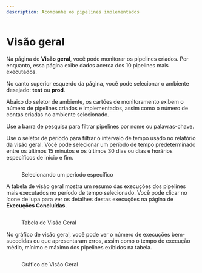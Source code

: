 ```yaml
---
description: Acompanhe os pipelines implementados
---
```


# Visão geral

Na página de **Visão geral**, você pode monitorar os pipelines criados. Por enquanto, essa página exibe dados acerca dos 10 pipelines mais executados.

No canto superior esquerdo da página, você pode selecionar o ambiente desejado: **test** ou **prod**.

Abaixo do seletor de ambiente, os cartões de monitoramento exibem o número de pipelines criados e implementados, assim como o número de contas criadas no ambiente selecionado.

Use a barra de pesquisa para filtrar pipelines por nome ou palavras-chave.

Use o seletor de período para filtrar o intervalo de tempo usado no relatório da visão geral. Você pode selecionar um período de tempo predeterminado entre os últimos 15 minutos e os últimos 30 dias ou dias e horários específicos de início e fim.

<figure><img src="https://i.imgur.com/89hNwCR.gif" alt=""><figcaption><p>Selecionando um período específico</p></figcaption></figure>



A tabela de visão geral mostra um resumo das execuções dos pipelines mais executados no período de tempo selecionado. Você pode clicar no ícone de lupa para ver os detalhes destas execuções na página de **Execuções Concluídas**.

<figure><img src="https://lh6.googleusercontent.com/ChfzcmRiBHWm_QbcRU2Cow1lL8bRwm90C8TE3BqpW6xHijYDWP-JtPjaWWxdB89hV2e37TjvPGj8wpHwrV9o5DNpD-5ecymnzp8dUA-p2V1SyiIiSxQr8BwZT9oyh8MAo1RCkVNdKPhgWJ0RYoryf8IwkIlCNLtx_qqMTyohmZNtVPI_JxmiyADNVXTskA" alt=""><figcaption><p>Tabela de Visão Geral</p></figcaption></figure>

No gráfico de visão geral, você pode ver o número de execuções bem-sucedidas ou que apresentaram erros, assim como o tempo de execução médio, mínimo e máximo dos pipelines exibidos na tabela.

<figure><img src="https://lh6.googleusercontent.com/2Nc6KPcDwKnzh45-xJcZYxLWOLxUwZkZWimNZLt5zZYs_B3BhYOdLzJ-4f0OQvQPMwplnfePG-2AL4fVITYJXYrbcKlZ6MjQ8lz8RyLiCA1-w70I3WFLDObSPRaTkd5FzBiDIgvTk2sg87rNqHuBSpqLqKmuqL-05bhMapENh_nI2ZZTX8doYj643eZQag" alt=""><figcaption><p>Gráfico de Visão Geral</p></figcaption></figure>
